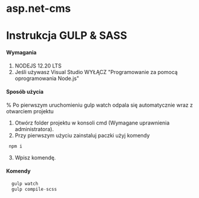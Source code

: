 # asp.net-cms



# Instrukcja GULP & SASS
  
  #### Wymagania
  
  1. NODEJS 12.20 LTS
  2. Jeśli używasz Visual Studio WYŁĄCZ "Programowanie za pomocą oprogramowania Node.js"
  
  #### Sposób użycia
  
   % Po pierwszym uruchomieniu gulp watch odpala się automatycznie wraz z otwarciem projektu
  
  1. Otwórz folder projektu w konsoli cmd (Wymagane uprawnienia administratora).
  2. Przy pierwszym użyciu zainstaluj paczki użyj komendy
   ```javascript
    npm i
  ```
  3. Wpisz komendę.
  
  #### Komendy
  
  ```javascript
    gulp watch
    gulp compile-scss
  ```
